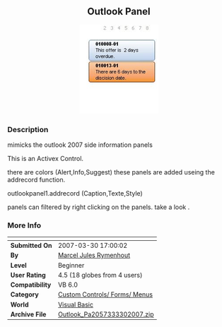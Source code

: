 ﻿<div align="center">

## Outlook Panel

<img src="PIC20073301332548691.JPG">
</div>

### Description

mimicks the outlook 2007 side information panels

This is an Activex Control.

there are colors (Alert,Info,Suggest) these panels are added useing the addrecord function.

outlookpanel1.addrecord (Caption,Texte,Style)

panels can filtered by right clicking on the panels. take a look .
 
### More Info
 


<span>             |<span>
---                |---
**Submitted On**   |2007-03-30 17:00:02
**By**             |[Marcel Jules Rymenhout](https://github.com/Planet-Source-Code/PSCIndex/blob/master/ByAuthor/marcel-jules-rymenhout.md)
**Level**          |Beginner
**User Rating**    |4.5 (18 globes from 4 users)
**Compatibility**  |VB 6\.0
**Category**       |[Custom Controls/ Forms/  Menus](https://github.com/Planet-Source-Code/PSCIndex/blob/master/ByCategory/custom-controls-forms-menus__1-4.md)
**World**          |[Visual Basic](https://github.com/Planet-Source-Code/PSCIndex/blob/master/ByWorld/visual-basic.md)
**Archive File**   |[Outlook\_Pa2057333302007\.zip](https://github.com/Planet-Source-Code/marcel-jules-rymenhout-outlook-panel__1-68244/archive/master.zip)








